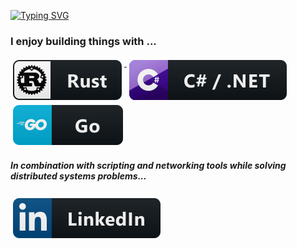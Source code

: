 [![Typing SVG](https://readme-typing-svg.demolab.com?font=Fira+Code&size=16&duration=3000&pause=10000&color=00F78D&background=FFFFFF00&vCenter=true&width=455&lines=Hi+👋+~+I'm+Dom,+I+sometimes+code+here+on+earth)](https://git.io/typing-svg)

###  I enjoy building things with ...

  <a href="https://www.rust-lang.org/">
    <img src="https://raw.githubusercontent.com/MikeCodesDotNET/ColoredBadges/master/svg/dev/languages/rust.svg" alt="Rust" style="vertical-align:top; margin:4px">
  </a>

  <a href="https://dotnet.microsoft.com/">
    <img src="https://github.com/MikeCodesDotNET/ColoredBadges/blob/master/svg/dev/languages/csharp_dotnet.svg" alt="Python" style="vertical-align:top; margin:4px">
  </a>

  <a href="https://golang.org/">
    <img src="https://raw.githubusercontent.com/MikeCodesDotNET/ColoredBadges/master/svg/dev/languages/go.svg" alt="GoLang" style="vertical-align:top; margin:4px">
  </a>
  
##### In combination with scripting and networking tools while solving distributed systems problems...

<a href="https://www.linkedin.com/in/dominik-polzer-hi-o/">
  <img src="https://github.com/MikeCodesDotNET/ColoredBadges/blob/master/svg/social/linkedin.svg" alt="Linkedin" style="vertical-align:top; margin:4px">
</a>
